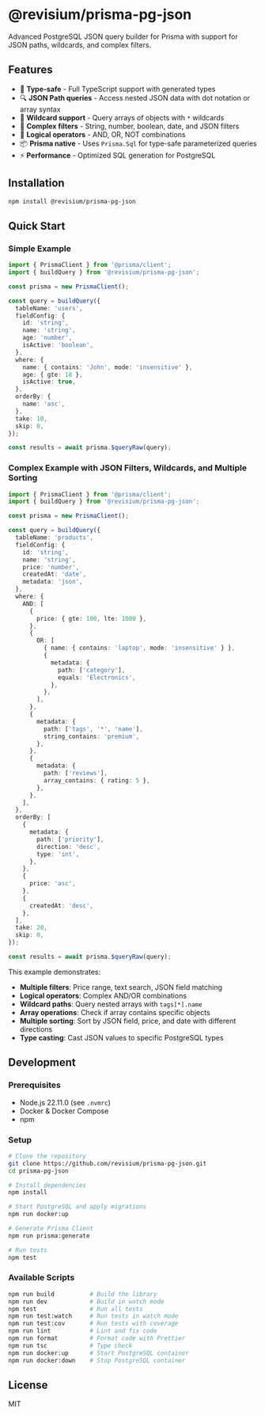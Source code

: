 # @revisium/prisma-pg-json

Advanced PostgreSQL JSON query builder for Prisma with support for JSON paths, wildcards, and complex filters.

## Features

- 🎯 **Type-safe** - Full TypeScript support with generated types
- 🔍 **JSON Path queries** - Access nested JSON data with dot notation or array syntax
- 🌟 **Wildcard support** - Query arrays of objects with `*` wildcards
- 🔧 **Complex filters** - String, number, boolean, date, and JSON filters
- 🎨 **Logical operators** - AND, OR, NOT combinations
- 📦 **Prisma native** - Uses `Prisma.Sql` for type-safe parameterized queries
- ⚡ **Performance** - Optimized SQL generation for PostgreSQL

## Installation

```bash
npm install @revisium/prisma-pg-json
```

## Quick Start

### Simple Example

```typescript
import { PrismaClient } from '@prisma/client';
import { buildQuery } from '@revisium/prisma-pg-json';

const prisma = new PrismaClient();

const query = buildQuery({
  tableName: 'users',
  fieldConfig: {
    id: 'string',
    name: 'string',
    age: 'number',
    isActive: 'boolean',
  },
  where: {
    name: { contains: 'John', mode: 'insensitive' },
    age: { gte: 18 },
    isActive: true,
  },
  orderBy: {
    name: 'asc',
  },
  take: 10,
  skip: 0,
});

const results = await prisma.$queryRaw(query);
```

### Complex Example with JSON Filters, Wildcards, and Multiple Sorting

```typescript
import { PrismaClient } from '@prisma/client';
import { buildQuery } from '@revisium/prisma-pg-json';

const prisma = new PrismaClient();

const query = buildQuery({
  tableName: 'products',
  fieldConfig: {
    id: 'string',
    name: 'string',
    price: 'number',
    createdAt: 'date',
    metadata: 'json',
  },
  where: {
    AND: [
      {
        price: { gte: 100, lte: 1000 },
      },
      {
        OR: [
          { name: { contains: 'laptop', mode: 'insensitive' } },
          {
            metadata: {
              path: ['category'],
              equals: 'Electronics',
            },
          },
        ],
      },
      {
        metadata: {
          path: ['tags', '*', 'name'],
          string_contains: 'premium',
        },
      },
      {
        metadata: {
          path: ['reviews'],
          array_contains: { rating: 5 },
        },
      },
    ],
  },
  orderBy: [
    {
      metadata: {
        path: ['priority'],
        direction: 'desc',
        type: 'int',
      },
    },
    {
      price: 'asc',
    },
    {
      createdAt: 'desc',
    },
  ],
  take: 20,
  skip: 0,
});

const results = await prisma.$queryRaw(query);
```

This example demonstrates:

- **Multiple filters**: Price range, text search, JSON field matching
- **Logical operators**: Complex AND/OR combinations
- **Wildcard paths**: Query nested arrays with `tags[*].name`
- **Array operations**: Check if array contains specific objects
- **Multiple sorting**: Sort by JSON field, price, and date with different directions
- **Type casting**: Cast JSON values to specific PostgreSQL types

## Development

### Prerequisites

- Node.js 22.11.0 (see `.nvmrc`)
- Docker & Docker Compose
- npm

### Setup

```bash
# Clone the repository
git clone https://github.com/revisium/prisma-pg-json.git
cd prisma-pg-json

# Install dependencies
npm install

# Start PostgreSQL and apply migrations
npm run docker:up

# Generate Prisma Client
npm run prisma:generate

# Run tests
npm test
```

### Available Scripts

```bash
npm run build          # Build the library
npm run dev            # Build in watch mode
npm test               # Run all tests
npm run test:watch     # Run tests in watch mode
npm run test:cov       # Run tests with coverage
npm run lint           # Lint and fix code
npm run format         # Format code with Prettier
npm run tsc            # Type check
npm run docker:up      # Start PostgreSQL container
npm run docker:down    # Stop PostgreSQL container
```

## License

MIT
